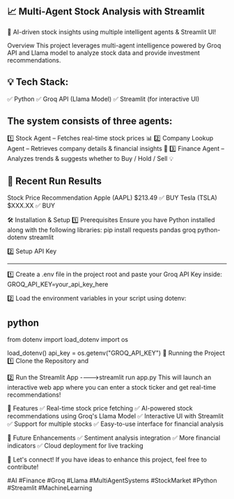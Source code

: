 📈 Multi-Agent Stock Analysis with Streamlit
-----
🚀 AI-driven stock insights using multiple intelligent agents & Streamlit UI!

Overview
This project leverages multi-agent intelligence powered by Groq API and Llama model to analyze stock data and provide investment recommendations.

💡 Tech Stack:
-
✅ Python
✅ Groq API (Llama Model)
✅ Streamlit (for interactive UI)

The system consists of three agents:
-
1️⃣ Stock Agent – Fetches real-time stock prices 📊
2️⃣ Company Lookup Agent – Retrieves company details & financial insights 🏢
3️⃣ Finance Agent – Analyzes trends & suggests whether to Buy / Hold / Sell 💡

🔹 Recent Run Results
-
Stock	Price	Recommendation
Apple (AAPL)	$213.49	✅ BUY
Tesla (TSLA)	$XXX.XX	✅ BUY

🛠️ Installation & Setup
1️⃣ Prerequisites
Ensure you have Python installed along with the following libraries:
pip install requests pandas groq python-dotenv streamlit


2️⃣ Setup API Key

----------------------------------------------------------------------------------

1️⃣ Create a .env file in the project root and paste your Groq API Key inside:
GROQ_API_KEY=your_api_key_here


2️⃣ Load the environment variables in your script using dotenv:

python
------
from dotenv import load_dotenv
import os

load_dotenv()
api_key = os.getenv("GROQ_API_KEY")
🎯 Running the Project
1️⃣ Clone the Repository and 


2️⃣ Run the Streamlit App
---->streamlit run app.py
This will launch an interactive web app where you can enter a stock ticker and get real-time recommendations!

🌟 Features
✅ Real-time stock price fetching
✅ AI-powered stock recommendations using Groq's Llama Model
✅ Interactive UI with Streamlit
✅ Support for multiple stocks
✅ Easy-to-use interface for financial analysis

🚀 Future Enhancements
✅ Sentiment analysis integration
✅ More financial indicators
✅ Cloud deployment for live tracking

📌 Let's connect! If you have ideas to enhance this project, feel free to contribute!

#AI #Finance #Groq #Llama #MultiAgentSystems #StockMarket #Python #Streamlit #MachineLearning
